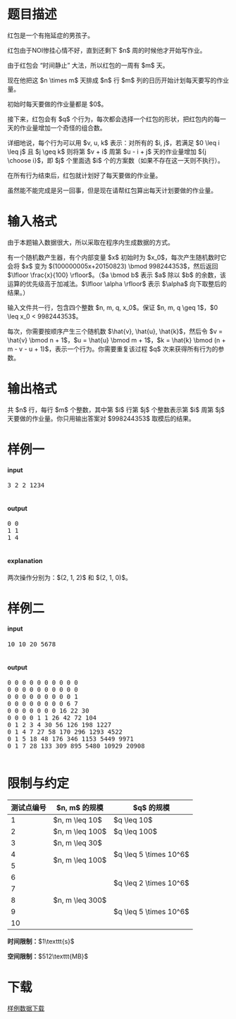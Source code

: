 # 题目描述

<p>红包是一个有拖延症的男孩子。</p>
<p>红包由于NOI惨挂心情不好，直到还剩下 $n$ 周的时候他才开始写作业。</p>
<p>由于红包会 “时间静止” 大法，所以红包的一周有 $m$ 天。</p>
<p>现在他把这 $n \times m$ 天排成 $n$ 行 $m$ 列的日历开始计划每天要写的作业量。</p>
<p>初始时每天要做的作业量都是 $0$。</p>
<p>接下来，红包会有 $q$ 个行为，每次都会选择一个红包的形状，把红包内的每一天的作业量增加一个奇怪的组合数。</p>
<p>详细地说，每个行为可以用 $v, u, k$ 表示：对所有的 $i, j$，若满足 $0 \leq i \leq j$ 且 $j \geq k$ 则将第 $v + i$ 周第 $u - i + j$ 天的作业量增加 ${j \choose i}$，即 $j$ 个里面选 $i$ 个的方案数（如果不存在这一天则不执行）。</p>
<p>在所有行为结束后，红包就计划好了每天要做的作业量。</p>
<p>虽然能不能完成是另一回事，但是现在请帮红包算出每天计划要做的作业量。</p>

# 输入格式


<p>由于本题输入数据很大，所以采取在程序内生成数据的方式。</p>
<p>有一个随机数产生器，有个内部变量 $x$ 初始时为 $x_0$，每次产生随机数时它会将 $x$ 变为 $(100000005x+20150823) \bmod 998244353$，然后返回 $\lfloor \frac{x}{100} \rfloor$。（$a \bmod b$ 表示 $a$ 除以 $b$ 的余数，该运算的优先级高于加减法。$\lfloor \alpha \rfloor$ 表示 $\alpha$ 向下取整后的结果。）</p>
<p>输入文件共一行，包含四个整数 $n, m, q, x_0$。保证 $n, m, q \geq 1$，$0 \leq x_0 &lt; 998244353$。</p>
<p>每次，你需要按顺序产生三个随机数 $\hat{v}, \hat{u}, \hat{k}$，然后令 $v = \hat{v} \bmod n + 1$，$u = \hat{u} \bmod m + 1$，$k = \hat{k} \bmod (n + m - v - u + 1)$，表示一个行为。你需要重复该过程 $q$ 次来获得所有行为的参数。</p>

# 输出格式


<p>共 $n$ 行，每行 $m$ 个整数，其中第 $i$ 行第 $j$ 个整数表示第 $i$ 周第 $j$ 天要做的作业量。你只用输出答案对 $998244353$ 取模后的结果。</p>

# 样例一


<h4>input</h4>
<pre>3 2 2 1234

</pre>

<h4>output</h4>
<pre>0 0
1 1
1 4

</pre>

<h4>explanation</h4>
<p>两次操作分别为：$(2, 1, 2)$ 和 $(2, 1, 0)$。</p>

# 样例二


<h4>input</h4>
<pre>10 10 20 5678

</pre>

<h4>output</h4>
<pre>0 0 0 0 0 0 0 0 0 0
0 0 0 0 0 0 0 0 0 0
0 0 0 0 0 0 0 0 0 1
0 0 0 0 0 0 0 0 6 7
0 0 0 0 0 0 0 16 22 30
0 0 0 0 1 1 26 42 72 104
0 1 2 3 4 30 56 126 198 1227
0 1 4 7 27 58 170 296 1293 4522
0 1 5 18 48 176 346 1153 5449 9971
0 1 7 28 133 309 895 5480 10929 20908

</pre>


# 限制与约定


<div class="table-responsive">
<table class="table table-bordered table-text-center table-vertical-middle"><thead><tr><th>测试点编号</th>
<th>$n, m$ 的规模</th>
<th>$q$ 的规模</th>
</tr></thead><tbody><tr><td>1</td><td>$n, m \leq 10$</td><td>$q \leq 10$</td></tr><tr><td>2</td><td>$n, m \leq 100$</td><td>$q \leq 100$</td></tr><tr><td>3</td><td>$n, m \leq 30$</td><td rowspan="3">$q \leq 5 \times 10^6$</td></tr><tr><td>4</td><td rowspan="2">$n, m \leq 100$</td></tr><tr><td>5</td></tr><tr><td>6</td><td rowspan="5">$n, m \leq 300$</td><td rowspan="2">$q \leq 2 \times 10^6$</td></tr><tr><td>7</td></tr><tr><td>8</td><td rowspan="3">$q \leq 5 \times 10^6$</td></tr><tr><td>9</td></tr><tr><td>10</td></tr></tbody></table></div>

<p><strong>时间限制：</strong>$1\texttt{s}$</p>
<p><strong>空间限制：</strong>$512\texttt{MB}$</p>

# 下载


<p><a href="/download.php?type=problem&amp;id=137">样例数据下载</a></p>
